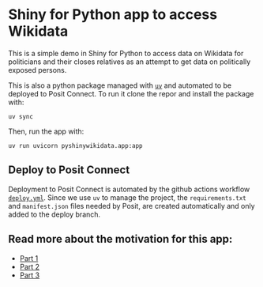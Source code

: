 # Shiny for Python app to access Wikidata

This is a simple demo in Shiny for Python to access data on Wikidata for politicians and their closes relatives as an attempt to get data on politically exposed persons.

This is also a python package managed with [`uv`](https://docs.astral.sh/uv) and automated to be deployed to Posit Connect. To run it clone the repor and install the package with:

```
uv sync
```

Then, run the app with:

```
uv run uvicorn pyshinywikidata.app:app
```

## Deploy to Posit Connect

Deployment to Posit Connect is automated by the github actions workflow [`deploy.yml`](.github/workflows/deploy.yml).
Since we use `uv` to manage the project, the `requirements.txt` and `manifest.json` files needed by Posit,
are created automatically and only added to the deploy branch.

## Read more about the motivation for this app:
- [Part 1](https://discindo.org/post/using-wikidata-to-draw-networks-of-politically-exposed-persons-1/)
- [Part 2](https://discindo.org/post/using-wikidata-to-draw-networks-of-politically-exposed-persons-2/)
- [Part 3](https://discindo.org/post/using-uv-to-manage-environment-for-a-python-shiny-app-and-set-up-a-workflow-to-publish-it-to-posit-connect/)

